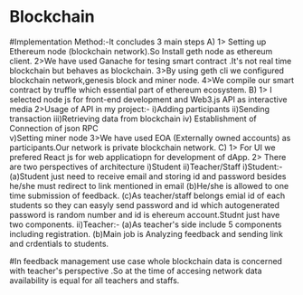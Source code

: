 # Blockchain
#Implementation Method:-It concludes 3 main steps
A) 1> Setting up Ethereum node (blockchain network).So Install geth node as ethereum client.
   2>We have used Ganache for tesing smart contract .It's not real time blockchain but behaves as blockchain.
   3>By using geth cli we configured blockchain network,genesis block and miner node.
   4>We compile our smart contract by truffle which essential part of ethereum ecosystem.
B) 1> I selected node js for front-end development and Web3.js API as interactive media 
   2>Usage of API in my project:-
              i)Adding participants
              ii)Sending transaction
              iii)Retrieving  data from blockchain
              iv) Establishment of Connection of json RPC  
              v)Setting miner node
   3>We have used EOA (Externally owned accounts) as participants.Our network is private blockchain network.
C) 1> For UI we prefered React js for web applicatiopn for development of dApp. 
    2> There are two perspectives of architecture i)Student ii)Teacher/Staff
            i)Student:- (a)Student just need to receive email and storing id and password besides he/she must redirect to link mentioned in email
                        (b)He/she is allowed to one time submission of feedback.
                        (c)As teacher/staff belongs emial id of each students so they can easyly send password and id which autogenerated
                            password is random number and id is ehereum account.Studnt just have two components.
            ii)Teacher:- (a)As teacher's side include 5 components including registration.
                          (b)Main job is Analyzing feedback and sending link and crdentials to students.
                          
 #In feedback management use case whole blockchain data is concerned with teacher's perspective .So at the time of accesing network
  data availability is equal for all teachers and staffs.
                          
 
 
